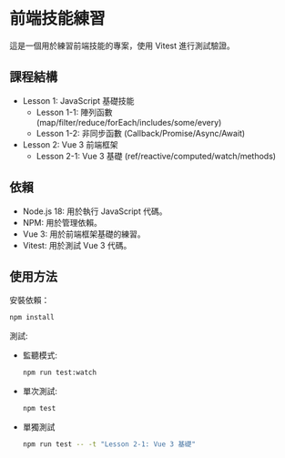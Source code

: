 # 前端技能練習

這是一個用於練習前端技能的專案，使用 Vitest 進行測試驗證。

## 課程結構

- Lesson 1: JavaScript 基礎技能
  - Lesson 1-1: 陣列函數 (map/filter/reduce/forEach/includes/some/every)
  - Lesson 1-2: 非同步函數 (Callback/Promise/Async/Await)
- Lesson 2: Vue 3 前端框架
  - Lesson 2-1: Vue 3 基礎 (ref/reactive/computed/watch/methods)

## 依賴
- Node.js 18: 用於執行 JavaScript 代碼。
- NPM: 用於管理依賴。
- Vue 3: 用於前端框架基礎的練習。
- Vitest: 用於測試 Vue 3 代碼。


## 使用方法

安裝依賴：
```bash
npm install
```

測試:
 - 監聽模式:
    ```bash
    npm run test:watch
    ```
 - 單次測試:
    ```bash
    npm test
    ```
  - 單獨測試
    ```bash
    npm run test -- -t "Lesson 2-1: Vue 3 基礎"
    ```
